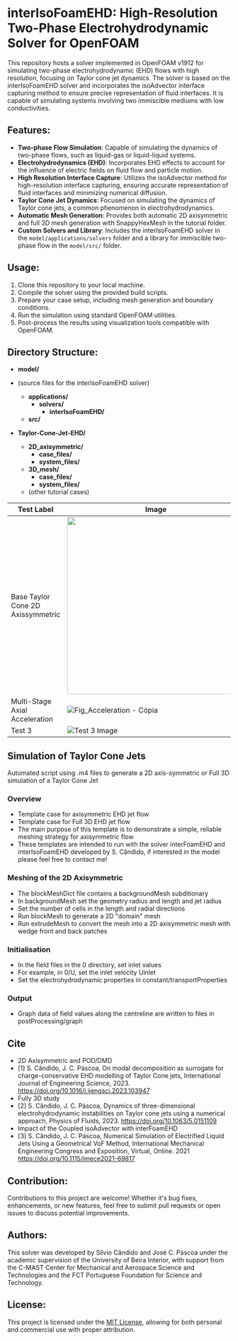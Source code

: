 # interIsoFoamEHD: High-Resolution Two-Phase Electrohydrodynamic Solver for OpenFOAM

This repository hosts a solver implemented in OpenFOAM v1912 for simulating two-phase electrohydrodynamic (EHD) flows with high resolution, focusing on Taylor cone jet dynamics. The solver is based on the interIsoFoamEHD solver and incorporates the isoAdvector interface capturing method to ensure precise representation of fluid interfaces. It is capable of simulating systems involving two immiscible mediums with low conductivities.

## Features:

- **Two-phase Flow Simulation**: Capable of simulating the dynamics of two-phase flows, such as liquid-gas or liquid-liquid systems.
- **Electrohydrodynamics (EHD)**: Incorporates EHD effects to account for the influence of electric fields on fluid flow and particle motion.
- **High Resolution Interface Capture**: Utilizes the isoAdvector method for high-resolution interface capturing, ensuring accurate representation of fluid interfaces and minimizing numerical diffusion.
- **Taylor Cone Jet Dynamics**: Focused on simulating the dynamics of Taylor cone jets, a common phenomenon in electrohydrodynamics.
- **Automatic Mesh Generation**: Provides both automatic 2D axisymmetric and full 3D mesh generation with SnappyHexMesh in the tutorial folder.
- **Custom Solvers and Library**: Includes the interIsoFoamEHD solver in the `model/applications/solvers` folder and a library for immiscible two-phase flow in the `model/src/` folder.

## Usage:
1. Clone this repository to your local machine.
2. Compile the solver using the provided build scripts.
3. Prepare your case setup, including mesh generation and boundary conditions.
4. Run the simulation using standard OpenFOAM utilities.
5. Post-process the results using visualization tools compatible with OpenFOAM.

## Directory Structure:

- **model/**
- (source files for the interIsoFoamEHD solver)
  - **applications/**
    - **solvers/**
      - **interIsoFoamEHD/**
  - **src/**

- **Taylor-Cone-Jet-EHD/**
  - **2D_axisymmetric/**
    - **case_files/**
    - **system_files/**
  - **3D_mesh/**
    - **case_files/**
    - **system_files/**
  - (other tutorial cases)
 
| Test Label       | Image                                   |
|------------------|-----------------------------------------|
| Base Taylor Cone 2D Axissymmetric           | <img src="Base-2D.png" width="400"/>  |
| Multi-Stage Axial Acceleration           | ![Fig_Acceleration - Cópia](https://github.com/silviomcandido/interIsoFoamEHD/assets/55400288/5f9a0e6c-c903-445a-8e83-af999e5dd259)|
| Test 3           | ![Test 3 Image](path/to/test3/image.png)|

 
## Simulation of Taylor Cone Jets

Automated script using .m4 files to generate a 2D axis-symmetric or Full 3D simulation of a Taylor Cone Jet

### Overview
+ Template case for axisymmetric EHD jet flow
+ Template case for Full 3D EHD jet flow
+ The main purpose of this template is to demonstrate a simple, reliable meshing
  strategy for axisymmetric flow
+ These templates are intended to run with the solver interFoamEHD and interIsoFoamEHD developed by S. Cândido, if interested in the model please feel free to contact me!

### Meshing of the 2D Axisymmetric
+ The blockMeshDict file contains a backgroundMesh subditionary
+ In backgroundMesh set the geometry radius and length and jet radius
+ Set the number of cells in the length and radial directions
+ Run blockMesh to generate a 2D "domain" mesh
+ Run extrudeMesh to convert the mesh into a 2D axisymmetric mesh with wedge
  front and back patches

### Initialisation
+ In the field files in the 0 directory, set inlet values
+ For example, in 0/U, set the inlet velocity Uinlet
+ Set the electrohydrodynamic properties in constant/transportProperties

### Output
+ Graph data of field values along the centreline are written to files in
  postProcessing/graph

## Cite
+ 2D Axisymmetric and POD/DMD
 + [1] S. Cândido, J. C. Páscoa, On modal decomposition as surrogate for charge-conservative EHD modelling of Taylor Cone jets, International Journal of Engineering Science, 2023. https://doi.org/10.1016/j.ijengsci.2023.103947
+ Fully 3D study
 + [2] S. Cândido, J. C. Páscoa, Dynamics of three-dimensional electrohydrodynamic instabilities on Taylor cone jets using a numerical approach, Physics of Fluids, 2023. https://doi.org/10.1063/5.0151109
+ Impact of the Coupled isoAdvector with interFoamEHD
 + [3] S. Cândido, J. C. Páscoa, Numerical Simulation of Electrified Liquid Jets Using a Geometrical VoF Method, International Mechanical Engineering Congress and Exposition, Virtual, Online. 2021 https://doi.org/10.1115/imece2021-69817


## Contribution:
Contributions to this project are welcome! Whether it's bug fixes, enhancements, or new features, feel free to submit pull requests or open issues to discuss potential improvements.

## Authors:
This solver was developed by Sílvio Cândido and José C. Páscoa under the academic supervision of the University of Beira Interior, with support from the C-MAST Center for Mechanical and Aerospace Science and Technologies and the FCT Portuguese Foundation for Science and Technology.

## License:
This project is licensed under the [MIT License](LICENSE), allowing for both personal and commercial use with proper attribution.


